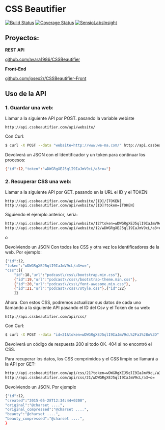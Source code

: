 # CSS Beautifier
[![Build Status](https://travis-ci.org/avara1986/CSSBeautifier.svg?branch=master)](https://travis-ci.org/avara1986/CSSBeautifier)
[![Coverage Status](https://coveralls.io/repos/avara1986/CSSBeautifier/badge.svg)](https://coveralls.io/r/avara1986/CSSBeautifier)
[![SensioLabsInsight](https://insight.sensiolabs.com/projects/2a59ada0-9b0f-4ebc-874b-5f756a852fc1/mini.png)](https://insight.sensiolabs.com/projects/2a59ada0-9b0f-4ebc-874b-5f756a852fc1)

## Proyectos:
**REST API**

[github.com/avara1986/CSSBeautifier](https://github.com/avara1986/CSSBeautifier)

**Front-End**

[github.com/josex2r/CSSBeautifier-Front](https://github.com/josex2r/CSSBeautifier-Front)

## Uso de la API

### 1. Guardar una web:
Llamar a la siguiente API por POST. pasando la variable webiste
```
http://api.cssbeautifier.com/api/website/
```
Con Curl:
```sh
$ curl -X POST --data "website=http://www.we-ma.com/" http://api.cssbeautifier.com/api/website/
```
Devolverá un JSON con el Identificador y un token para continuar los procesos:
```sh
{"id":12,"token":"wDWGRgXEJ5qlI9IaJmV9cL/a3+o="}
```
### 2. Recuperar CSS una web:
Llamar a la siguiente API por GET. pasando en la URL el ID y el TOKEN
```
http://api.cssbeautifier.com/api/website/[ID]/[TOKEN]
http://api.cssbeautifier.com/api/website/[ID]?token=[TOKEN]
```
Siguiendo el ejemplo anterior, sería:
```sh
http://api.cssbeautifier.com/api/website/12?token=wDWGRgXEJ5qlI9IaJmV9cL/a3+o=
http://api.cssbeautifier.com/api/website/12/wDWGRgXEJ5qlI9IaJmV9cL/a3+o=
```
o

Devolviendo un JSON Con todos los CSS y otra vez los identificadores de la web. Por ejemplo:
```sh
{"id":12,
"token":"wDWGRgXEJ5qlI9IaJmV9cL/a3+o=",
"css":[{
    "id":18,"url":"podcast\/css\/bootstrap.min.css"},
    {"id":19,"url":"podcast\/css\/bootstrap-theme.min.css"},
    {"id":20,"url":"podcast\/css\/font-awesome.min.css"},
    {"id":21,"url":"podcast\/css\/style.css"},{"id":22}
    ]}
```
Ahora. Con estos CSS, podremos actualizar sus datos de cada uno llamando a la siguiente API pasando el ID del Csv y el Token de su web:
```
http://api.cssbeautifier.com/api/css/
```
Con Curl:
```sh
$ curl -X POST --data "id=21&token=wDWGRgXEJ5qlI9IaJmV9cL%2Fa3%2Bo%3D" http://api.cssbeautifier.com/api/css/
```
Devolverá un código de respuesta 200 si todo OK. 404 si no encontró el CSS.

Para recuperar los datos, los CSS comprimidos y el CSS limpio se llamará a la API por GET:

```sh
http://api.cssbeautifier.com/api/css/21?token=wDWGRgXEJ5qlI9IaJmV9cL/a3+o=
http://api.cssbeautifier.com/api/css/21/wDWGRgXEJ5qlI9IaJmV9cL/a3+o=
```
Devolviendo un JSON. Por ejemplo

```sh
{"id":12,
"created":"2015-05-28T12:34:44+0200",
"original":"@charset ....",
"original_compressed":"@charset ....",
"beauty":"@charset ....",
"beauty_compressed":"@charset ....",
}
```
